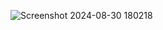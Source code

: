 ![Screenshot 2024-08-30 180218](https://github.com/user-attachments/assets/a0b27276-d976-40fb-89af-ffdb1219c87d)
